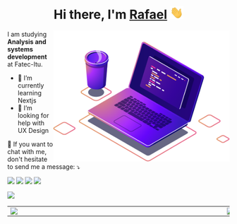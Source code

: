 <h1 align="center">Hi there, I'm <a href="https://personal-website.lyem.vercel.app/">Rafael</a> <img width="30px" src="https://raw.githubusercontent.com/Lyem/Lyem/main/hi.gif"/></h1>

<!--
**Lyem/Lyem** is a ✨ _special_ ✨ repository because its `README.md` (this file) appears on your GitHub profile.

Here are some ideas to get you started:

- 🔭 I’m currently working on ...
- 🌱 I’m currently learning ...
- 👯 I’m looking to collaborate on ...
- 🤔 I’m looking for help with ...
- 💬 Ask me about ...
- 📫 How to reach me: ...
- 😄 Pronouns: ...
- ⚡ Fun fact: ...
-->

<img src="https://github.com/Lyem/Lyem/blob/main/computer-illustration.png?raw=true" min-width="400px" max-width="400px" width="400px" align="right">

<p align="left">I am studying <strong>Analysis and systems development</strong> at Fatec-Itu.</p>

- 🌱 I’m currently learning Nextjs
- 🤔 I’m looking for help with UX Design

<p align="left">💌 If you want to chat with me, don't hesitate to send me a message: ⤵️</p>

<p align="left">
  <a href="mailto:rafael.melo21@fatecitu.edu.br" alt="Gmail">
  <img src="https://img.shields.io/badge/-Gmail-FF0000?style=for-the-badge&labelColor=FF0000&logo=gmail&logoColor=white&link=rafael.melo21@fatecitu.edu.br" /></a>
  
  <a href="https://t.me/libus" alt="Telegram">
  <img src="https://img.shields.io/badge/-Telegram-00ace6?style=for-the-badge&labelColor=00ace6&logo=data:image/svg%2bxml;base64,PHN2ZyB2aWV3Qm94PSIwIC0zMSA1MTIgNTEyIiB4bWxucz0iaHR0cDovL3d3dy53My5vcmcvMjAwMC9zdmciPjxwYXRoIGQ9Im0yMTEgMjcwLTQwLjkxNzk2OSA0My42NzU3ODEgMTAuOTE3OTY5IDc2LjMyNDIxOSAxMjAtOTB6bTAgMCIgZmlsbD0iI2NjZjVmZiIvPjxwYXRoIGQ9Im0wIDE4MCAxMjEgNjAgOTAgMzAgMjEwIDE4MCA5MS00NTB6bTAgMCIgZmlsbD0iI2ZmZmZmZiIvPjxwYXRoIGQ9Im0xMjEgMjQwIDYwIDE1MCAzMC0xMjAgMjEwLTE4MHptMCAwIiBmaWxsPSIjZTZmYWZmIi8+PC9zdmc+&link=https://t.me/libus" /></a>

  <a href="https://www.linkedin.com/in/rafael-corr%C3%AAa-de-melo/" alt="Linkedin">
  <img src="https://img.shields.io/badge/-Linkedin-0e76a8?style=for-the-badge&logo=Linkedin&logoColor=white&link=https://www.linkedin.com/in/rafael-corr%C3%AAa-de-melo/" /></a>

  <a href="https://www.instagram.com/rafaelcorreamelo/" alt="Instagram">
  <img src="https://img.shields.io/badge/-Instagram-DF0174?style=for-the-badge&labelColor=DF0174&logo=instagram&logoColor=white&link=https://www.instagram.com/rafaelcorreamelo/"/></a>
</p>  

![](https://komarev.com/ghpvc/?username=lyem)

<table>
  <tr>
      <td><img width="477px" align="left" src="https://github-readme-stats.vercel.app/api?username=lyem&show_icons=true&theme=radical" /></td>
      <td><img width="400px" align="left" src="https://github-readme-stats.vercel.app/api/top-langs/?username=lyem&layout=compact&show_icons=true&theme=radical" /></td>
  </tr>   
</table>
